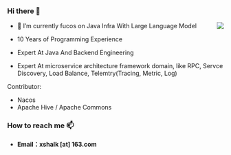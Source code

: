 ### Hi there 👋



<a href="https://github.com/shalk">
  <img align="right" src="https://github-readme-stats.vercel.app/api?username=shalk" />
</a>

- 🔭 I’m currently fucos on Java Infra With Large Language Model

- 10 Years of Programming Experience
- Expert At Java And Backend Engineering
- Expert At microservice architecture framework domain, like RPC, Servce Discovery, Load Balance, Telemtry(Tracing, Metric, Log)
  
Contributor:
- Nacos
- Apache Hive / Apache Commons
  
### How to reach me 📫 
- **Email：xshalk [at] 163.com**



<!--
**shalk/shalk** is a ✨ _special_ ✨ repository because its `README.md` (this file) appears on your GitHub profile.
[![Top Langs](https://github-readme-stats.vercel.app/api/top-langs/?username=shalk&hide=javascript,html&layout=compact)](https://github.com/anuraghazra/github-readme-stats)

Here are some ideas to get you started:

- 🔭 I’m currently working on ...
- 🌱 I’m currently learning ...
- 👯 I’m looking to collaborate on ...
- 🤔 I’m looking for help with ...
- 💬 Ask me about ...
- 📫 How to reach me: ...
- 😄 Pronouns: ...
- ⚡ Fun fact: ...
-->
